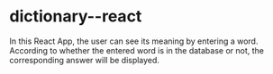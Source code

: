 # dictionary--react
In this React App, the user can see its meaning by entering a word. According to whether the entered word is in the database or not, the corresponding answer will be displayed.
